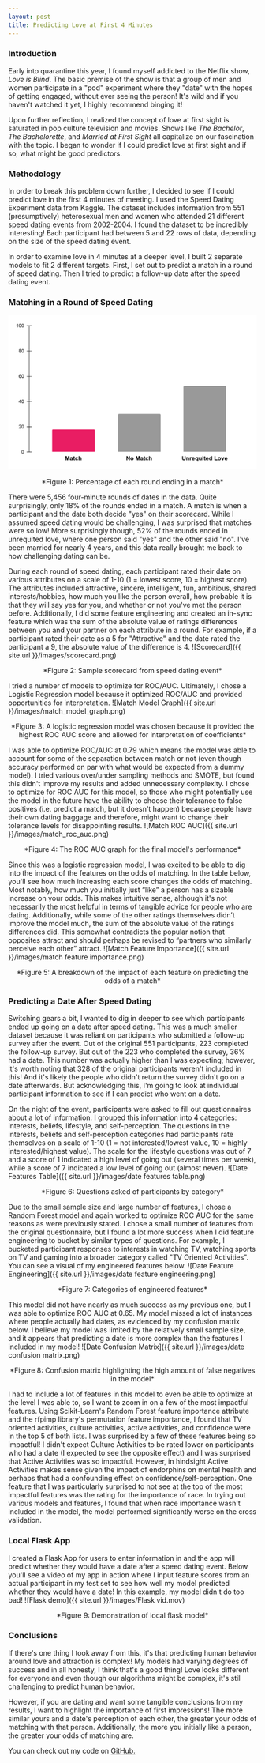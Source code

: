 ```yaml
---
layout: post
title: Predicting Love at First 4 Minutes
---
```


### **Introduction**  
Early into quarantine this year, I found myself addicted to the Netflix show, *Love is Blind*. The basic premise of the show is that a group of men and women participate in a "pod" experiment where they "date" with the hopes of getting engaged, without ever seeing the person! It's wild and if you haven't watched it yet, I highly recommend binging it!

Upon further reflection, I realized the concept of love at first sight is saturated in pop culture television and movies. Shows like *The Bachelor*, *The Bachelorette*, and *Married at First Sight* all capitalize on our fascination with the topic. I began to wonder if I could predict love at first sight and if so, what might be good predictors.

### **Methodology**
In order to break this problem down further, I decided to see if I could predict love in the first 4 minutes of meeting. I used the Speed Dating Experiment data from Kaggle. The dataset includes information from 551 (presumptively) heterosexual men and women who attended 21 different speed dating events from 2002-2004. I found the dataset to be incredibly interesting!  Each participant had between 5 and 22 rows of data, depending on the size of the speed dating event.

In order to examine love in 4 minutes at a deeper level, I built 2 separate models to fit 2 different targets. First, I set out to predict a match in a round of speed dating. Then I tried to predict a follow-up date after the speed dating event.

### **Matching in a Round of Speed Dating**
<p align="center"> <img src="/images/match_graph.png" /> </p>
<p align="center"> *Figure 1: Percentage of each round ending in a match* </p>

There were 5,456 four-minute rounds of dates in the data. Quite surprisingly, only 18% of the rounds ended in a match. A match is when a participant and the date both decide "yes" on their scorecard. While I assumed speed dating would be challenging, I was surprised that matches were so low! More surprisingly though, 52% of the rounds ended in unrequited love, where one person said "yes" and the other said "no". I've been married for nearly 4 years, and this data really brought me back to how challenging dating can be.

During each round of speed dating, each participant rated their date on various attributes on a scale of 1-10 (1 = lowest score, 10 = highest score). The attributes included attractive, sincere, intelligent, fun, ambitious, shared interests/hobbies, how much you like the person overall, how probable it is that they will say yes for you, and whether or not you've met the person before. Additionally, I did some feature engineering and created an in-sync feature which was the sum of the absolute value of ratings differences between you and your partner on each attribute in a round. For example, if a participant rated their date as a 5 for "Attractive" and the date rated the participant a 9, the absolute value of the difference is 4.
![Scorecard]({{ site.url }}/images/scorecard.png)
<p align="center"> *Figure 2: Sample scorecard from speed dating event* </p>

I tried a number of models to optimize for ROC/AUC. Ultimately, I chose a Logistic Regression model because it optimized ROC/AUC and provided opportunities for interpretation.
![Match Model Graph]({{ site.url }}/images/match_model_graph.png)
<p align="center"> *Figure 3: A logistic regression model was chosen because it provided the highest ROC AUC score and allowed for interpretation of coefficients* </p>

I was able to optimize ROC/AUC at 0.79 which means the model was able to account for some of the separation between match or not (even though accuracy performed on par with what would be expected from a dummy model). I tried various over/under sampling methods and SMOTE, but found this didn't improve my results and added unnecessary complexity. I chose to optimize for ROC AUC for this model, so those who might potentially use the model in the future have the ability to choose their tolerance to false positives (i.e. predict a match, but it doesn't happen) because people have their own dating baggage and therefore, might want to change their tolerance levels for disappointing results.
![Match ROC AUC]({{ site.url }}/images/match_roc_auc.png)
<p align="center"> *Figure 4: The ROC AUC graph for the final model's performance* </p>


Since this was a logistic regression model, I was excited to be able to dig into the impact of the features on the odds of matching. In the table below, you'll see how much increasing each score changes the odds of matching. Most notably, how much you initially just “like” a person has a sizable increase on your odds.  This makes intuitive sense, although it's not necessarily the most helpful in terms of tangible advice for people who are dating.  Additionally, while some of the other ratings themselves didn’t improve the model much, the sum of the absolute value of the ratings differences did. This somewhat contradicts the popular notion that opposites attract and should perhaps be revised to “partners who similarly perceive each other” attract.
![Match Feature Importance]({{ site.url }}/images/match feature importance.png)
<p align="center"> *Figure 5: A breakdown of the impact of each feature on predicting the odds of a match* </p>

### **Predicting a Date After Speed Dating**
Switching gears a bit, I wanted to dig in deeper to see which participants ended up going on a date after speed dating. This was a much smaller dataset because it was reliant on participants who submitted a follow-up survey after the event. Out of the original 551 participants, 223 completed the follow-up survey. But out of the 223 who completed the survey, 36% had a date. This number was actually higher than I was expecting; however, it's worth noting that 328 of the original participants weren't included in this! And it's likely the people who didn't return the survey didn't go on a date afterwards. But acknowledging this, I'm going to look at individual participant information to see if I can predict who went on a date.

On the night of the event, participants were asked to fill out questionnaires about a lot of information. I grouped this information into 4 categories: interests, beliefs, lifestyle, and self-perception. The questions in the interests, beliefs and self-perception categories had participants rate themselves on a scale of 1-10 (1 = not interested/lowest value, 10 = highly interested/highest value). The scale for the lifestyle questions was out of 7 and a score of 1 indicated a high level of going out (several times per week), while a score of 7 indicated a low level of going out (almost never).
![Date Features Table]({{ site.url }}/images/date features table.png)
<p align="center"> *Figure 6: Questions asked of participants by category* </p>

Due to the small sample size and large number of features, I chose a Random Forest model and again worked to optimize ROC AUC for the same reasons as were previously stated. I chose a small number of features from the original questionnaire, but I found a lot more success when I did feature engineering to bucket by similar types of questions. For example, I bucketed participant responses to interests in watching TV, watching sports on TV and gaming into a broader category called "TV Oriented Activities". You can see a visual of my engineered features below.
![Date Feature Engineering]({{ site.url }}/images/date feature engineering.png)
<p align="center"> *Figure 7: Categories of engineered features* </p>

This model did not have nearly as much success as my previous one, but I was able to optimize ROC AUC at 0.65. My model missed a lot of instances where people actually had dates, as evidenced by my confusion matrix below. I believe my model was limited by the relatively small sample size, and it appears that predicting a date is more complex than the features I included in my model!
![Date Confusion Matrix]({{ site.url }}/images/date confusion matrix.png)
<p align="center"> *Figure 8: Confusion matrix highlighting the high amount of false negatives in the model* </p>

I had to include a lot of features in this model to even be able to optimize at the level I was able to, so I want to zoom in on a few of the most impactful features. Using Scikit-Learn's Random Forest feature importance attribute and the rfpimp library's permutation feature importance, I found that TV oriented activities, culture activities, active activities, and confidence were in the top 5 of both lists. I was surprised by a few of these features being so impactful! I didn't expect Culture Activities to be rated lower on participants who had a date (I expected to see the opposite effect) and I was surprised that Active Activities was so impactful. However, in hindsight Active Activities makes sense given the impact of endorphins on mental health and perhaps that had a confounding effect on confidence/self-perception.  One feature that I was particularly surprised to not see at the top of the most impactful features was the rating for the importance of race. In trying out various models and features, I found that when race importance wasn't included in the model, the model performed significantly worse on the cross validation.

### **Local Flask App**
I created a Flask App for users to enter information in and the app will predict whether they would have a date after a speed dating event. Below you'll see a video of my app in action where I input feature scores from an actual participant in my test set to see how well my model predicted whether they would have a date! In this example, my model didn't do too bad!
![Flask demo]({{ site.url }}/images/Flask vid.mov)
<p align="center"> *Figure 9: Demonstration of local flask model* </p>

### **Conclusions**
If there's one thing I took away from this, it's that predicting human behavior around love and attraction is complex! My models had varying degrees of success and in all honesty, I think that's a good thing! Love looks different for everyone and even though our algorithms might be complex, it's still challenging to predict human behavior.

However, if you are dating and want some tangible conclusions from my results, I want to highlight the importance of first impressions! The more similar yours and a date's perception of each other, the greater your odds of matching with that person. Additionally, the more you initially like a person, the greater your odds of matching are.

You can check out my code on [GitHub.](https://github.com/lvandervoort89?tab=repositories)
